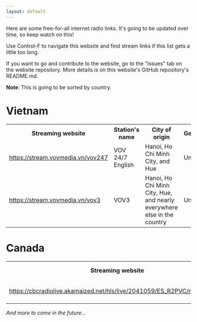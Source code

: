 ```yaml
---
layout: default
---
```


Here are some free-for-all internet radio links. It's going to be updated over time, so keep watch on this! 

Use Control-F to navigate this website and find stream links if this list gets a little too long.

If you want to go and contribute to the website, go to the "Issues" tab on the website repository. More details is on this website's GitHub repository's README.md.

**Note**: This is going to be sorted by country.

<h1>Vietnam</h1>
<table style="table-layout:fixed">
  <th>Streaming website</th>
  <th>Station's name</th>
  <th>City of origin</th>
  <th>Geoblocked?</th>
  <tr>
    <td><a style="overflow-wrap: break-word" href="https://stream.vovmedia.vn/vov247">https://stream.vovmedia.vn/vov247</a></td>
    <td>VOV 24/7 English</td>
    <td>Hanoi, Ho Chi Minh City, and Hue</td>
    <td>Unknown</td>
  </tr>
  <tr>
    <td><a href="https://stream.vovmedia.vn/vov3">https://stream.vovmedia.vn/vov3</a></td>
    <td>VOV3</td>
    <td>Hanoi, Ho Chi Minh City, Hue, and nearly everywhere else in the country</td>
    <td>Unknown</td>
  </tr>
</table>
<h1>Canada</h1>
<table style="table-layout:fixed">
  <th>Streaming website</th>
  <th>Station's name</th>
  <th>City of origin</th>
  <th>Geoblocked?</th>
  <tr>
    <td><a style="overflow-wrap: break-word" href="https://cbcradiolive.akamaized.net/hls/live/2041059/ES_R2PVC/master.m3u8">https://cbcradiolive.akamaized.net/hls/live/2041059/ES_R2PVC/master.m3u8</a></td>
    <td>CBC Music Vancouver</td>
    <td>Vancouver</td>
    <td>No</td>
  </tr>
</table>

*And more to come in the future...*

